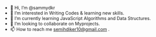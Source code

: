 - 👋 Hi, I’m @sammydkr
- 👀 I’m interested in Writing Codes & learning new skills.
- 🌱 I’m currently learning JavaScript Algorithms and Data Structures.
- 💞️ I’m looking to collaborate on Myprojects.
- 📫 How to reach me semihdiker10@gmail.com .

<!---
sammydkr/sammydkr is a ✨ special ✨ repository because its `README.md` (this file) appears on your GitHub profile.
You can click the Preview link to take a look at your changes.
--->
